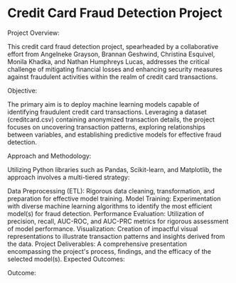# Credit Card Fraud Detection Project 
Project Overview:

This credit card fraud detection project, spearheaded by a collaborative effort from Angelneke Grayson, Brannan Geshwind, Christina Esquivel, Monila Khadka, and Nathan Humphreys Lucas, addresses the critical challenge of mitigating financial losses and enhancing security measures against fraudulent activities within the realm of credit card transactions.

Objective:

The primary aim is to deploy machine learning models capable of identifying fraudulent credit card transactions. Leveraging a dataset (creditcard.csv) containing anonymized transaction details, the project focuses on uncovering transaction patterns, exploring relationships between variables, and establishing predictive models for effective fraud detection.

Approach and Methodology:

Utilizing Python libraries such as Pandas, Scikit-learn, and Matplotlib, the approach involves a multi-tiered strategy:

Data Preprocessing (ETL): Rigorous data cleaning, transformation, and preparation for effective model training.
Model Training: Experimentation with diverse machine learning algorithms to identify the most efficient model(s) for fraud detection.
Performance Evaluation: Utilization of precision, recall, AUC-ROC, and AUC-PRC metrics for rigorous assessment of model performance.
Visualization: Creation of impactful visual representations to illustrate transaction patterns and insights derived from the data.
Project Deliverables: A comprehensive presentation encompassing the project's process, findings, and the efficacy of the selected model(s).
Expected Outcomes:

Outcome: 


